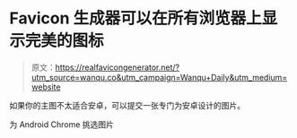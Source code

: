 # Favicon 生成器可以在所有浏览器上显示完美的图标

> 原文：<https://realfavicongenerator.net/?utm_source=wanqu.co&utm_campaign=Wanqu+Daily&utm_medium=website>

如果你的主图不太适合安卓，可以提交一张专门为安卓设计的图片。

为 Android Chrome 挑选图片